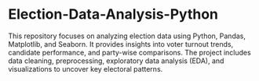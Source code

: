 # Election-Data-Analysis-Python
This repository focuses on analyzing election data using Python, Pandas, Matplotlib, and Seaborn. It provides insights into voter turnout trends, candidate performance, and party-wise comparisons. The project includes data cleaning, preprocessing, exploratory data analysis (EDA), and visualizations to uncover key electoral patterns.
